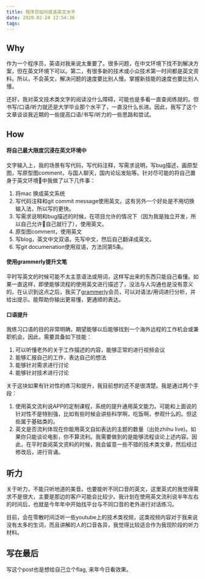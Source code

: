 ```yaml
---
title: 程序员如何提高英文水平
date: 2020-02-24 12:54:36
tags:
---
```

## Why
作为一个程序员，英语对我来说太重要了。很多问题，在中文环境下找不到解决方案，但在英文环境下可以。第二，有很多新的技术或小众技术第一时间都是英文资料。所以，不会英文，解决问题的速度要比别人慢。掌握新技能的速度也要比别人慢。

还好，我对英文技术类文字的阅读没什么障碍，可能也是多看一直查阅练就的。但书写/口语/听力就还是大学毕业那个水平了，一直没什么长进。因此，我写了这个文章谈谈我近期的一些提高口语/书写/听力的一些思路和尝试。
## How

#### 将自己最大限度沉浸在英文环境中
文字输入上，我的场景有写代码，写代码注释，写需求说明，写bug描述，画原型图，写原型图comment，与国人聊天，国内论坛发贴等。针对尽可能的将自己置身于英文环境中我做了以下几件事：
1. 将mac 换成英文系统
2. 写代码注释和git commit message使用英文。这有另外一个好处是不用切换输入法，所以写的更快。
3. 写需求说明和bug描述的时候，在项目允许的情况下（因为我是独立开发，所以自己允许自己就行了），使用英文。
4. 原型图comment，使用英文
5. 写blog，英文中文双语。先写中文，然后自己翻译成英文。
6. 写git documenation使用双语，方法同第5条。

#### 使用grammerly提升文笔
平时写英文的时候可能不太主意语法或用词，这样写出来的东西只能自己看懂。如果一直这样，即使能够流程的使用英文进行描述了，没法与人沟通也是没有意义的。在认识到这点之后，我买了[grammerly](http://grammarly.com)会员，可以对语法/用词进行分析，并给出提示。能帮助你输出更易懂，更通顺的表达。

#### 口语提升
我练习口语的目的非常明确，期望能够以后能够找到一个海外远程的工作机会或兼职机会。因此，需要具备如下技能：
1. 可以听懂老外的关于工作描述的内容，能够正常的进行视频会议
2. 能够汇报自己的工作，表达自己的想法
3. 能够针对需求进行讨论
4. 能够针对技术进行讨论

关于这块如果有针对性的练习和提升，我目前想的还不是很清楚。我是通过两个手段：
1. 使用英文流利说APP的定制课程，系统的提升通用英文能力。可能和上面说的针对性不是特别强，比如有些时候会讲些科学啊，吃饭啊，参观什么的。但这些属于基础类的。
2. 英文是否流利体现在你能用英文自如表达的主题的数量（出处zhihu live)。如果你只能谈论电影，你不算流利。我需要做到的是能够流程谈论上述内容。因此，在平时查阅英文资料的时候，我会留意一些不错的技术类文章，然后经过修改后，进行背诵。

## 听力
关于听力，不能只听地道的美音。也要能听不同口音的英文，这里英式的我觉得需求不是很大，主要是那边的客户可能会比较少。我计划在使用英文流利说半年左右的时间后，也就是今年年中开始找平台与不同口音的老外进行对话练习。

目前，会在零散时间泛听一些youtube上的技术类视频，这类视频内容对于我来说没有太多的生词，而且讲解的人的口音各异，我觉得比较适合作为我现阶段的听力材料。

## 写在最后
写这个post也是想给自己立个flag, 来年今日看效果。